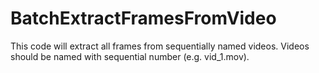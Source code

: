 # BatchExtractFramesFromVideo
This code will extract all frames from sequentially named videos. 
Videos should be named with sequential number (e.g. vid_1.mov).
